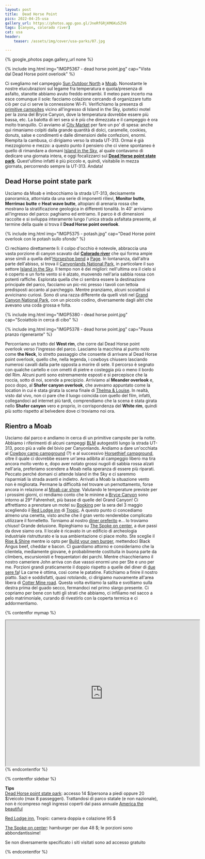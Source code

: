 ```yaml
---
layout: post
title:  Dead Horse Point
pics: 2022-04-25-usa
gallery_url: https://photos.app.goo.gl/JneRfGRjKM6Ku5ZV6
tags: [canyon, colorado river]
cat: usa
header:
    teaser: /assets/img/cover/usa-parks/07.jpg

---
```


{% google_photos page.gallery_url none %}

{% include img.html img="IMGP5367 - dead horse point.jpg" cap="Vista dal Dead Horse point overlook" %}

Ci svegliamo nel campeggio [Sun Outdoor North](https://www.sunoutdoors.com/utah/sun-outdoors-north-moab) a [Moab](https://www.discovermoab.com/). Nonostante le nostre elucubrazioni sul legame fra temperatura e quota/presenza di asfalto, stanotte abbiamo avuto freddo entrambi. Il meteo pare incerto ma esce comunque il sole: facciamo colazione cercando di organizzare tutto ciò per cui ci serve la connessione Wi-Fi. Verifichiamo la presenza di [primitive campsites](https://eu.usatoday.com/story/travel/advice/2019/09/20/primitive-camping-what-you-need-to-know/2385364001/) vicino all'ingresso di Island in the Sky, ipotetici motel per la zona del Bryce Canyon, dove la temperatura dovrebbe essere più bassa, etc. La balotta di ieri sera si è più che dimezzata e il campeggio è ora molto tranquillo. Ci avviamo al [City Market](https://www.citymarket.com/stores/grocery/ut/moab/moab/620/00410?cid=loc_62000410_gmb) per fare un po' di spesa: anche qui rimaniamo colpiti dalla grande quantità di dolci, caramelle, cookies, donuts, salse e condimenti e dalle dimensioni delle confezioni, enormi. Riempita la cambusa, ci dirigiamo verso la strada UT-313. Ormai è già mezzogiorno e mezzo: a questo punto il pensiero che ci viene spontaneo è quello di rimandare a domani [Island in the Sky](https://www.nps.gov/cany/planyourvisit/islandinthesky.htm), al quale contavamo di dedicare una giornata intera, e oggi focalizzarci sul [**Dead Horse point state park**](https://www.discovermoab.com/dead-horse-point-state-park/). Quest'ultimo infatti è più piccolo e, quindi, visitabile in mezza giornata, percorrendo sempre la UT-313. Andata!

## Dead Horse point state park

Usciamo da Moab e imbocchiamo la strada UT-313, decisamente panoramica, attorniata da una serie di imponenti rilievi, **Monitor butte**, **Merrimac butte** e **Heat wave butte**, altopiani di arenaria rossa che mostrano la stratificazione geologica in differenti tonalità. In 40' arriviamo all'ingresso del parco: paghiamo ed entriamo. Il parco è di dimensioni raccolte e si sviluppa interamente lungo l'unica strada asfaltata presente, al termine della quale si trova il **Dead Horse point overlook**.

{% include img.html img="IMGP5375 - potash.jpg" cap="Dead Horse point overlook con le potash sullo sfondo" %}

Ci rechiamo direttamente lì: il colpo d'occhio è notevole, abbraccia una vasta porzione di canyon scavato dal [**Colorado river**](https://www.americanrivers.org/river/colorado-river-in-the-grand-canyon/) che qui forma ampie anse simili a quella dell'[Horseshoe bend](https://www.nps.gov/glca/planyourvisit/horseshoe-bend.htm) a [Page](https://www.visitarizona.com/places/cities/page/). In lontananza, dall'altra parte dell'abisso, si trova il [Canyonlands National Park](https://www.nps.gov/cany/index.htm), in particolare il suo settore [Island in the Sky](https://www.nps.gov/cany/planyourvisit/islandinthesky.htm). Il tempo non è dei migliori: nell'ultima ora il cielo si è coperto e un forte vento si è alzato, muovendo nell'aria sabbia rossa con potenti raffiche. Esplorata quella che ci sembra essere la destinazione principale del parco, facciamo un pic-nic presso i tavoli con tettoia predisposti accanto al parcheggio. Mentre pranziamo, alcuni scoiattoli si avvicinano curiosi. Sono di una razza differente da quelli visti nel [Grand Canyon National Park](https://www.van42.com/2022/04/25/usa_01-grand-canyon.html), con un piccolo codino, diversamente dagli altri che avevano una coda grossa e folta. 

{% include img.html img="IMGP5380 - dead horse point.jpg" cap="Scoiattolo in cerca di cibo" %}

{% include img.html img="IMGP5378 - dead horse point.jpg" cap="Pausa pranzo rigenerante" %}

Percorriamo un tratto del **West rim**, che corre dal Dead Horse point overlook verso l'ingresso del parco. Lasciamo la macchina al punto noto come **the Neck**, lo stretto passaggio che consente di arrivare al Dead Horse point overlook, quello che, nella legenda, i cowboys chiusero lasciando numerosi cavalli dalla parte opposta  a morire di sete. Il percorso è segnato con qualche cartello e con ometti di pietre e costeggia più o meno il bordo del Rim. Alcuni punti sono estremamente esposti e si percepisce che la roccia, sotto di noi, scende a precipizio. Arriviamo al **Meander overlook** e, poco dopo, al **Shafer canyon overlook**, che avevamo appuntato come la location in cui è stata girata la scena finale di [Thelma & Louise](https://it.wikipedia.org/wiki/Thelma_%26_Louise). In realtà, visto dal vivo, non ci pare che il luogo coincida con quello del film, infatti, collegandoci ad internet più tardi, comprendiamo che la scena è stata girata nello **Shafer canyon** vero e proprio, in corrispondenza del **White rim**, quindi più sotto rispetto al belvedere dove ci troviamo noi ora.

## Rientro a Moab

Usciamo dal parco e andiamo in cerca di un primitive campsite per la notte. Abbiamo i riferimenti di alcuni campeggi [BLM](https://www.blm.gov/) autogestiti lungo la strada UT-313, poco più a valle del bivio per Canyonlands. Andiamo a dare un'occhiata al [Cowboy camp campground](https://www.blm.gov/visit/cowboy-camp-campground) (?) e al successivo [Horsethief campground](https://www.blm.gov/visit/horsethief-campground), oltre il quale ci dovrebbe essere un'area adibita al campeggio libero ma tira ancora molto vento e, dopo aver notato grossi nugoli di sabbia rossa alzati nell'aria, preferiamo scendere a Moab nella speranza di essere più riparati. Peccato perché domani ci attende Island in the Sky e ci saremmo risparmiati la strada avanti e indietro. Arrivati a Moab la situazione vento non è migliorata. Permane la difficoltà nel trovare un pernottamento, forse ancora in relazione al [Moab car show](http://moabcarshow.org/contact/). Valutando le temperature previste per i prossimi giorni, ci rendiamo conto che le minime a [Bryce Canyon](https://www.nps.gov/brca/index.htm) sono intorno ai 29° Fahrenheit, più basse di quelle del Grand Canyon! Ci affrettiamo a prenotare un motel su [Booking](https://www.booking.com/) per la sera del 3 maggio scegliendo il [Red Lodge inn](https://www.redcliffslodge.com/) di [Tropic](https://www.townoftropicut.gov/).
A questo punto ci concediamo almeno una cenetta, visto anche che il gran vento renderebbe complicato utilizzare il fornelletto. Torniamo al nostro [diner preferito](https://www.moabdiner.com/) e... lo troviamo chiuso! Grande delusione. Ripieghiamo su [The Spoke on center](https://www.thespokemoab.com/), a due passi da dove siamo ora. Il locale è ricavato in un edificio di archeologia industriale ristrutturato e la sua ambientazione ci piace molto. Ste sceglie il [Rise & Shine](https://www.thespokemoab.com/eat) mentre io opto per [Build your own burger](https://www.thespokemoab.com/eat), mettendoci Black Angus beef, cheddar e bacon. Ci guardiamo attorno e consideriamo che la clientela, mediamente giovane, è probabilmente costituita in buona parte da climbers, escursionisti e frequentatori dei parchi. Mentre chiacchieriamo il nostro cameriere John arriva con due vassoi enormi uno per Ste e uno per me. Porzioni grandi praticamente il doppio rispetto a quelle del diner di [due sere fa](https://www.van42.com/2022/04/29/usa_05-needles.html)! La carne è ottima, così come le patatine. Fatichiamo a finire il nostro piatto. Sazi e soddisfatti, quasi rotolando, ci dirigiamo nuovamente all'area libera di [Cotter Mine road](https://freecamps\ites.net/#!158034&query=sitedetails). Questa volta evitiamo la salita e svoltiamo sulla destra prima del guado secco, fermandoci nel primo slargo presente. Ci copriamo per bene con tutti gli strati che abbiamo, ci infiliamo nel sacco a pelo matrimoniale, curando di rivestirlo con la coperta termica e ci addormentiamo.


{% contentfor mymap %}
<iframe src="https://www.google.com/maps/d/embed?mid=1yqEwIEPIAtMzB3KC51YXT6rjs_XW9qc&ehbc=2E312F" width="640" height="480"></iframe>
{% endcontentfor %}

{% contentfor sidebar %}

**Tips**  
[Dead Horse point state park](https://www.discovermoab.com/dead-horse-point-state-park/): accesso 14 $/persona a piedi oppure 20 $/veicolo (max 8 passeggeri). Trattandosi di parco statale (e non nazionale), non è ricompreso negli ingressi coperti dal pass annuale [America the beautiful](https://www.nps.gov/planyourvisit/passes.htm)

[Red Lodge inn](https://www.redcliffslodge.com/), Tropic: camera doppia e colazione 95 $

[The Spoke on center](https://www.thespokemoab.com/): hamburger per due 48 $; le porzioni sono abbondantissime!

Se non diversamente specificato i siti visitati sono ad accesso gratuito

{% endcontentfor %}